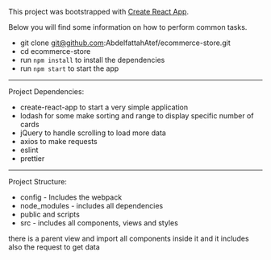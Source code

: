 This project was bootstrapped with [Create React App](https://github.com/facebookincubator/create-react-app).

Below you will find some information on how to perform common tasks.

- git clone git@github.com:AbdelfattahAtef/ecommerce-store.git
- cd ecommerce-store
- run `npm install` to install the dependencies
- run `npm start` to start the app

******************************************************************************************************

Project Dependencies:

- create-react-app to start a very simple application
- lodash for some make sorting and range to display specific number of cards
- jQuery to handle scrolling to load more data
- axios to make requests
- eslint
- prettier

******************************************************************************************************

Project Structure:

- config - Includes the webpack
- node_modules - includes all dependencies
- public and scripts
- src - includes all components, views and styles

there is a parent view and import all components inside it and it includes also the request to get data
